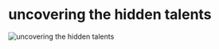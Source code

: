 # uncovering the hidden talents

![uncovering the hidden talents](https://tlnt.li/img/talents.webp)
